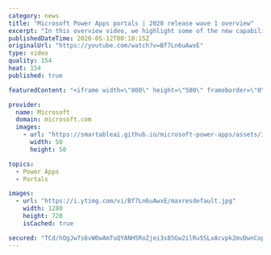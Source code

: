 ```yaml
---
category: news
title: "Microsoft Power Apps portals | 2020 release wave 1 overview"
excerpt: "In this overview video, we highlight some of the new capabilities included in the latest update to Microsoft Power Apps portals.     Here are the capabilities covered:   •    Power BI integration, so you can quickly add Power BI reports, tables, and dashboards to your portals without coding.  •    Themes"
publishedDateTime: 2020-05-12T00:10:15Z
originalUrl: "https://youtube.com/watch?v=Bf7Ln6uAwxE"
type: video
quality: 154
heat: 154
published: true

featuredContent: "<iframe width=\"800\" height=\"500\" frameborder=\"0\" src=\"https://www.youtube.com/embed/Bf7Ln6uAwxE\" allow=\"accelerometer; autoplay; encrypted-media; gyroscope; picture-in-picture\" allowfullscreen></iframe>"

provider:
  name: Microsoft
  domain: microsoft.com
  images:
    - url: "https://smartableai.github.io/microsoft-power-apps/assets/images/organizations/microsoft.com-50x50.jpg"
      width: 50
      height: 50

topics:
  - Power Apps
  - Portals

images:
  - url: "https://i.ytimg.com/vi/Bf7Ln6uAwxE/maxresdefault.jpg"
    width: 1280
    height: 720
    isCached: true

secured: "TCd/hOgJw7s6vW0wAmTuQYANH5RoZjei3s85Gw2ilRu5SLxAcvpk2mvDwnCopsMBkpVmraYkLVQfNKwRplLM6O1TVYo0RonXpQgYMcw5Ku+UdtDptsEhBX/olMBdTGhqh5NWNYBGlzlm1N6S+kFCnMWhvN+M2KDfEzxmiJDdx8qXvsE2airpuTXQiiqkfIfiMe0LIdDWPz3/JnMHsQAbi98POfDkx2TuSXuYyOWMhuHSuo2m7/CPIXcG2H8FPJWoCaF9BX5twWH3slPMcl/01vyAYBm6807zB/ijKdmJMHVx/a07bvdJytl17UVCFovp7yduwcRHv2t/hobJJe1WRVzxVkx7K4Tjl7GajedTeT27nQCs6zkopU4RbPRH/KtKt++frtqfCcESfoNK4CWbKV3kU3KFqPtrwvFujxyUonnLlWu5nW4+VAd2dH0NamWo;q2/ay8m8HIwSOEJpqKDuVg=="
---
```


